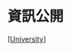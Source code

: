 # 資訊公開
[[University]]

[//begin]: # "Autogenerated link references for markdown compatibility"
[University]: ../../OpenData/university.md "University"
[//end]: # "Autogenerated link references"